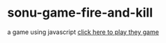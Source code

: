 # sonu-game-fire-and-kill
 a game using javascript
[click here to play they game](https://sonuyadav51.github.io/sonu-game-fire-to-kill/)
